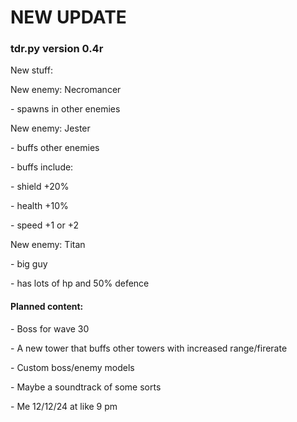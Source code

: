 <body>
  <h1>
    NEW UPDATE
  </h1>
  <h3>
    tdr.py
    version 0.4r
  </h3>
  <p>
    New stuff:
  </p>
  <p>
    New enemy: Necromancer
  </p>
  <p>
      - spawns in other enemies
  </p>
  <p>
    New enemy: Jester
  </p>
  <p>
      - buffs other enemies
  </p>
  <p>
      - buffs include:
  </p>
  <p>
        - shield +20%
  <p>
        - health +10%
  </p>
  <p>
        - speed +1 or +2
  </p>
  <p>
    New enemy: Titan
  </p>
  <p>
      - big guy
  </p>
  <p>
      - has lots of hp and 50% defence
  </p>
  <h4>
    Planned content:
  </h4>
  <p>
    - Boss for wave 30
  </p>
  <p>
    - A new tower that buffs other towers with increased range/firerate
  </p>
  <p>
    - Custom boss/enemy models
  </p>
  <p>
    - Maybe a soundtrack of some sorts
  </p>
  - Me 12/12/24 at like 9 pm
</body>
